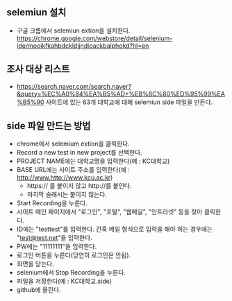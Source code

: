 ## selemiun 설치

* 구글 크롬에서 selemiun extion을 설치한다. https://chrome.google.com/webstore/detail/selenium-ide/mooikfkahbdckldjjndioackbalphokd?hl=en

## 조사 대상 리스트

* https://search.naver.com/search.naver?&query=%EC%A0%84%EA%B5%AD+%EB%8C%80%ED%95%99%EA%B5%90 사이트에 있는 63개 대학교에 대해 selemiun side 파일을 만든다.

## side 파일 만드는 방법

* chrome에서 selemium extion을 클릭한다.
* Record a new test in new project를 선택한다.
* PROJECT NAME에는 대학교명을 입력한다(예 : KC대학교)
* BASE URL에는 사이트 주소를 입력한다(예 : http://www.http://www.kcu.ac.kr)
  * https:// 를 붙이지 않고 http://를 붙인다.
  * 마지막 슬래시는 붙이지 않는다.
* Start Recording을 누른다.
* 사이트 메인 페이지에서 "로그인", "포털", "웹메일", "인트라넷" 등을 찾아 클릭한다.
* ID에는 "testtest"를 입력한다. 간혹 메일 형식으로 입력을 해야 하는 경우에는 "test@test.net"을 입력한다.
* PW에는 "11111111"을 입력한다.
* 로그인 버튼을 누른다(당연히 로그인은 안됨).
* 화면을 닫는다.
* selenium에서 Stop Recording을 누른다.
* 파일을 저장한다(예 : KC대학교.side)
* github에 올린다.


